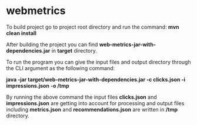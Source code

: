 # webmetrics

To build project go to project root directory and run the command: **mvn clean install**

After building the project you can find **web-metrics-jar-with-dependencies.jar** in **target** directory.

To run the program you can give the input files and output directory through the CLI argument as the following command:

**java -jar target/web-metrics-jar-with-dependencies.jar -c clicks.json -i impressions.json -o /tmp**

By running the above command the input files **clicks.json** and **impressions.json** are getting into account for processing and output files including **metrics.json** and **recommendations.json** are written in **/tmp** directory.